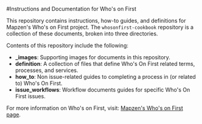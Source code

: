 #Instructions and Documentation for Who's on First

This repository contains instructions, how-to guides, and definitions for Mapzen's Who's on First project. The `whosonfirst-cookbook` repository is a collection of these documents, broken into three directories. 

Contents of this repository include the following:

* **_images**: Supporting images for documents in this repository.
* **definition**: A collection of files that define Who's On First related terms, processes, and services.
* **how_to**: Non issue-related guides to completing a process in (or related to) Who's On First.
* **issue_workflows**: Workflow documents guides for specific Who's On First issues.

For more information on Who's on First, visit: [Mapzen's Who's on First page](https://whosonfirst.mapzen.com/).
